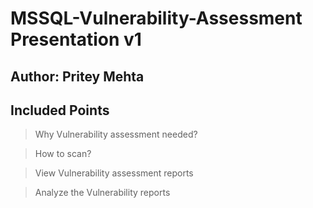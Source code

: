 # MSSQL-Vulnerability-Assessment Presentation v1

## Author: Pritey Mehta

## Included Points
> Why Vulnerability assessment needed?

> How to scan?

> View Vulnerability assessment reports

> Analyze the Vulnerability reports

